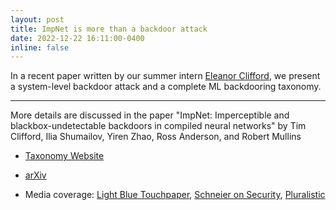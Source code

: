 ```yaml
---
layout: post
title: ImpNet is more than a backdoor attack
date: 2022-12-22 16:11:00-0400
inline: false
---
```


In a recent paper written by our summer intern [Eleanor Clifford](https://eleanor.clifford.lol/), we present a system-level backdoor attack and a complete ML backdooring taxonomy.

***

More details are discussed in the paper "ImpNet: Imperceptible and blackbox-undetectable backdoors in compiled neural networks" by Tim Clifford, Ilia Shumailov, Yiren Zhao, Ross Anderson, and Robert Mullins


* [Taxonomy Website](https://mlbackdoors.soc.srcf.net/)

* [arXiv](https://arxiv.org/abs/2210.00108)

* Media coverage: [Light Blue Touchpaper](https://www.lightbluetouchpaper.org/2022/10/10/ml-models-must-also-think-about-trusting-trust/), [Schneier on Security](https://www.schneier.com/blog/archives/2022/10/inserting-a-backdoor-into-a-machine-learning-system.html), [Pluralistic](https://pluralistic.net/2022/10/11/rene-descartes-was-a-drunken-fart/#trusting-trust)


<!-- Jean shorts raw denim Vice normcore, art party High Life PBR skateboard stumptown vinyl kitsch. Four loko meh 8-bit, tousled banh mi tilde forage Schlitz dreamcatcher twee 3 wolf moon. Chambray asymmetrical paleo salvia, sartorial umami four loko master cleanse drinking vinegar brunch. <a href="https://www.pinterest.com">Pinterest</a> DIY authentic Schlitz, hoodie Intelligentsia butcher trust fund brunch shabby chic Kickstarter forage flexitarian. Direct trade <a href="https://en.wikipedia.org/wiki/Cold-pressed_juice">cold-pressed</a> meggings stumptown plaid, pop-up taxidermy. Hoodie XOXO fingerstache scenester Echo Park. Plaid ugh Wes Anderson, freegan pug selvage fanny pack leggings pickled food truck DIY irony Banksy.

#### Hipster list
<ul>
    <li>brunch</li>
    <li>fixie</li>
    <li>raybans</li>
    <li>messenger bag</li>
</ul>

Hoodie Thundercats retro, tote bag 8-bit Godard craft beer gastropub. Truffaut Tumblr taxidermy, raw denim Kickstarter sartorial dreamcatcher. Quinoa chambray slow-carb salvia readymade, bicycle rights 90's yr typewriter selfies letterpress cardigan vegan.

***

Pug heirloom High Life vinyl swag, single-origin coffee four dollar toast taxidermy reprehenderit fap distillery master cleanse locavore. Est anim sapiente leggings Brooklyn ea. Thundercats locavore excepteur veniam eiusmod. Raw denim Truffaut Schlitz, migas sapiente Portland VHS twee Bushwick Marfa typewriter retro id keytar.

> We do not grow absolutely, chronologically. We grow sometimes in one dimension, and not in another, unevenly. We grow partially. We are relative. We are mature in one realm, childish in another.
> —Anais Nin

Fap aliqua qui, scenester pug Echo Park polaroid irony shabby chic ex cardigan church-key Odd Future accusamus. Blog stumptown sartorial squid, gastropub duis aesthetic Truffaut vero. Pinterest tilde twee, odio mumblecore jean shorts lumbersexual. -->
